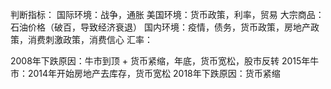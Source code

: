 

判断指标：
国际环境：战争，通胀
美国环境：货币政策，利率，贸易
大宗商品：石油价格（破百，导致经济衰退）
国内环境：疫情，债务，货币政策，房地产政策，消费刺激政策，消费信心
汇率：

2008年下跌原因：牛市到顶 + 货币紧缩，年底，货币宽松，股市反转
2015年牛市：2014年开始房地产去库存，货币宽松
2018年下跌原因：货币紧缩


